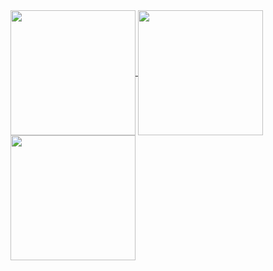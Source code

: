 <a href="https://github.com/harnash/harnash">
  <img height=200 align="center" src="https://github-readme-stats.vercel.app/api?username=harnash" />
</a>
<a href="https://github.com/harnash/harnash">
  <img height=200 align="center" src="https://github-readme-stats.vercel.app/api/top-langs?username=harnash&layout=compact&langs_count=8&card_width=320" />
</a>

<a href="https://github.com/harnash/harnash">
  <img height=200 align="center" src="https://github-readme-stats.vercel.app/api/wakatime?username=harnash" />
</a>
